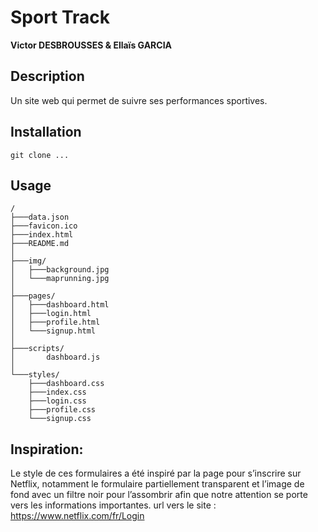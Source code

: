 # Sport Track

**Victor DESBROUSSES & Ellaïs GARCIA**

## Description
Un site web qui permet de suivre ses performances sportives.
## Installation
```git clone ...```

## Usage

```
/
├───data.json
├───favicon.ico
├───index.html
├───README.md
│
├───img/
│   ├───background.jpg
│   └───maprunning.jpg
│
├───pages/
│   ├───dashboard.html
│   ├───login.html
│   ├───profile.html
│   └───signup.html
│    
├───scripts/
│       dashboard.js
│
└───styles/
    ├───dashboard.css
    ├───index.css
    ├───login.css
    ├───profile.css
    └───signup.css
```

## Inspiration:
Le style de ces formulaires a été inspiré par la page pour s’inscrire sur Netflix, notamment le formulaire partiellement transparent et l’image de fond avec un filtre noir pour l’assombrir afin que notre attention se porte vers les informations importantes.
url vers le site : https://www.netflix.com/fr/Login 